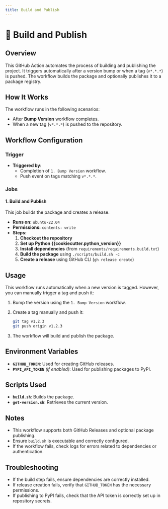 ```yaml
---
title: Build and Publish
---
```


# 🚀 Build and Publish

## Overview

This GitHub Action automates the process of building and publishing the project. It triggers automatically after a version bump or when a tag (`v*.*.*`) is pushed. The workflow builds the package and optionally publishes it to a package registry.

## How It Works

The workflow runs in the following scenarios:

- After **Bump Version** workflow completes.
- When a new tag (`v*.*.*`) is pushed to the repository.

## Workflow Configuration

### **Trigger**

- **Triggered by:**
    - Completion of `1. Bump Version` workflow.
    - Push event on tags matching `v*.*.*`.

### **Jobs**

#### **1. Build and Publish**

This job builds the package and creates a release.

- **Runs on:** `ubuntu-22.04`
- **Permissions:** `contents: write`
- **Steps:**
    1. **Checkout the repository**
    2. **Set up Python {{cookiecutter.python_version}}**
    3. **Install dependencies** (from `requirements/requirements.build.txt`)
    4. **Build the package** using `./scripts/build.sh -c`
    5. **Create a release** using GitHub CLI (`gh release create`)

## Usage

This workflow runs automatically when a new version is tagged. However, you can manually trigger a tag and push it:

1. Bump the version using the `1. Bump Version` workflow.
2. Create a tag manually and push it:

    ```sh
    git tag v1.2.3
    git push origin v1.2.3
    ```

3. The workflow will build and publish the package.

## Environment Variables

- **`GITHUB_TOKEN`**: Used for creating GitHub releases.
- **`PYPI_API_TOKEN`** _(if enabled)_: Used for publishing packages to PyPI.

## Scripts Used

- **`build.sh`**: Builds the package.
- **`get-version.sh`**: Retrieves the current version.

## Notes

- This workflow supports both GitHub Releases and optional package publishing.
- Ensure `build.sh` is executable and correctly configured.
- If the workflow fails, check logs for errors related to dependencies or authentication.

## Troubleshooting

- If the build step fails, ensure dependencies are correctly installed.
- If release creation fails, verify that `GITHUB_TOKEN` has the necessary permissions.
- If publishing to PyPI fails, check that the API token is correctly set up in repository secrets.
